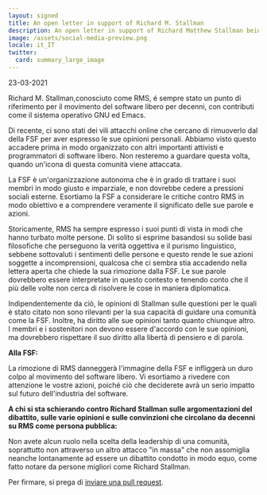 ```yaml
---
layout: signed
title: An open letter in support of Richard M. Stallman
description: An open letter in support of Richard Matthew Stallman being reinstated by the Free Software Foundation
image: /assets/social-media-preview.png
locale: it_IT
twitter:
  card: summary_large_image
---
```


23-03-2021

Richard M. Stallman,conosciuto come RMS,
é sempre stato un punto di riferimento per
il movimento del software libero per decenni,
con contributi come il sistema operativo GNU
ed Emacs.

Di recente, ci sono stati dei vili attacchi online
che cercano di rimuoverlo dal  della FSF 
per aver espresso le sue opinioni personali. Abbiamo visto 
questo accadere prima in modo organizzato con altri 
importanti attivisti e programmatori di software libero. 
Non resteremo a guardare questa volta, quando un'icona 
di questa comunità viene attaccata.

La FSF è un'organizzazione autonoma che è in grado di trattare 
i suoi membri in modo giusto e imparziale, e non dovrebbe 
cedere a pressioni sociali esterne. Esortiamo la 
FSF a considerare le critiche contro RMS in modo obiettivo 
e a comprendere veramente il significato delle sue parole e azioni.

Storicamente, RMS ha sempre espresso i suoi punti di vista in modi 
che hanno turbato molte persone. Di solito si esprime basandosi su 
solide basi filosofiche che perseguono la verità oggettiva 
e il purismo linguistico, sebbene sottovaluti i
sentimenti delle persone e questo rende le sue azioni 
soggette a incomprensioni, qualcosa che ci sembra stia accadendo
nella lettera aperta che chiede la sua rimozione dalla FSF.
Le sue parole dovrebbero essere interpretate in questo contesto e 
tenendo conto che il più delle volte 
non cerca di risolvere le cose in maniera diplomatica.

Indipendentemente da ciò, le opinioni di Stallman sulle questioni 
per le quali è stato citato non sono rilevanti per 
la sua capacità di guidare una comunità come la FSF. 
Inoltre, ha diritto alle sue opinioni tanto quanto chiunque altro.
I membri e i sostenitori non devono 
essere d'accordo con le sue opinioni, ma dovrebbero rispettare 
il suo diritto alla libertà di pensiero e di parola.

**Alla FSF:**

La rimozione di RMS danneggerà l'immagine della FSF e infliggerà 
un duro colpo al movimento del software libero.
Vi esortiamo a rivedere con attenzione le vostre azioni,
poiché ciò che deciderete avrà un serio impatto
sul futuro dell'industria del software.


**A chi si sta schierando contro Richard Stallman
sulle argomentazioni del dibattito, sulle varie opinioni e sulle convinzioni
che circolano da decenni su RMS come persona pubblica:**
    
Non avete alcun ruolo nella scelta della leadership di una comunità,
soprattutto non attraverso un altro attacco "in massa" che non assomiglia
neanche lontanamente ad essere un dibattito condotto in modo equo, come
fatto notare da persone migliori come Richard Stallman.

Per firmare, si prega di [inviare una pull request](https://github.com/rms-support-letter/rms-support-letter.github.io/pulls).